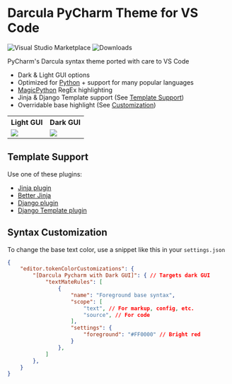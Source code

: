 # Darcula PyCharm Theme for VS Code

![Visual Studio Marketplace](https://vsmarketplacebadge.apphb.com/version/garytyler.darcula-pycharm.svg) ![Downloads](https://vsmarketplacebadge.apphb.com/downloads/garytyler.darcula-pycharm.svg)

PyCharm's Darcula syntax theme ported with care to VS Code

* Dark & Light GUI options
* Optimized for [Python](https://marketplace.visualstudio.com/items?itemName=ms-python.python) + support for many popular languages
* [MagicPython](https://marketplace.visualstudio.com/items?itemName=magicstack.MagicPython) RegEx highlighting
* Jinja & Django Template support (See [Template Support](#template-support))
* Overridable base highlight (See [Customization](#syntax-customization))

 <table>
  <tr>
    <th>Light GUI</th>
    <th>Dark GUI</th>
  </tr>
  <tr>
    <td><img src="https://raw.githubusercontent.com/garytyler/vscode-darcula-pycharm-theme/master/images/light.png"  /></td>
    <td><img src="https://raw.githubusercontent.com/garytyler/vscode-darcula-pycharm-theme/master/images/dark.png"  /> </td>
  </tr>
</table>

## Template Support

Use one of these plugins:
* [Jinja plugin](https://marketplace.visualstudio.com/items?itemName=wholroyd.jinja)
* [Better Jinja](https://marketplace.visualstudio.com/items?itemName=samuelcolvin.jinjahtml)
* [Django plugin](https://marketplace.visualstudio.com/items?itemName=batisteo.vscode-django)
* [Django Template plugin](https://marketplace.visualstudio.com/items?itemName=bibhasdn.django-html)

## Syntax Customization

To change the base text color, use a snippet like this in your `settings.json`

```json
{
    "editor.tokenColorCustomizations": {
        "[Darcula Pycharm with Dark GUI]": { // Targets dark GUI
            "textMateRules": [
                {
                    "name": "Foreground base syntax",
                    "scope": [
                        "text", // For markup, config, etc.
                        "source", // For code
                    ],
                    "settings": {
                        "foreground": "#FF0000" // Bright red
                    }
                },
            ]
        },
    }
}
```